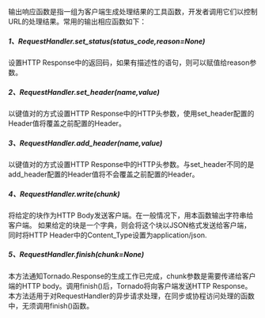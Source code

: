 输出响应函数是指一组为客户端生成处理结果的工具函数，开发者调用它们以控制URL的处理结果。常用的输出相应函数如下：

##### 1、RequestHandler.set_status(status_code,reason=None)
设置HTTP Response中的返回码，如果有描述性的语句，则可以赋值给reason参数。
##### 2、RequestHandler.set_header(name,value)
以键值对的方式设置HTTP Response中的HTTP头参数，使用set_header配置的Header值将覆盖之前配置的Header。
##### 3、RequestHandler.add_header(name,value)
以键值对的方式设置HTTP Response中的HTTP头参数。与set_header不同的是add_header配置的Header值将不会覆盖之前配置的Header。
##### 4、RequestHandler.write(chunk)
将给定的块作为HTTP Body发送客户端。在一般情况下，用本函数输出字符串给客户端。
如果给定的块是一个字典，则会将这个块以JSON格式发送给客户端，同时将HTTP Header中的Content_Type设置为application/json.

##### 5、RequestHandler.finish(chunk=None)
本方法通知Tornado.Response的生成工作已完成，chunk参数是需要传递给客户端的HTTP body。调用finish()后，Tornado将向客户端发送HTTP Response。
本方法适用于对RequestHandler的异步请求处理，在同步或协程访问处理的函数中，无须调用finish()函数。





